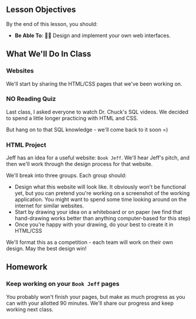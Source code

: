 ## Lesson Objectives
By the end of this lesson, you should:

- **Be Able To**: 👩‍🎨 Design and implement your own web interfaces.

## What We'll Do In Class

### Websites
We'll start by sharing the HTML/CSS pages that we've been working on.

### **NO** Reading Quiz
Last class, I asked everyone to watch Dr. Chuck's SQL videos. We decided to spend a little longer practicing with HTML and CSS. 

But hang on to that SQL knowledge - we'll come back to it soon =)

### HTML Project
Jeff has an idea for a useful website: `Book Jeff`. We'll hear Jeff's pitch, and then we'll work through the design process for that website.

We'll break into three groups. Each group should:
- Design what this website will look like. It obviously won't be functional yet, but you can pretend you're working on a screenshot of the working application. You might want to spend some time looking around on the internet for similar websites.
- Start by drawing your idea on a whiteboard or on paper (we find that hand-drawing works better than anything computer-based for this step)
- Once you're happy with your drawing, do your best to create it in HTML/CSS

We'll format this as a competition - each team will work on their own design.
May the best design win!

## Homework
### Keep working on your `Book Jeff` pages
You probably won't finish your pages, but make as much progress as you can with your allotted 90 minutes. We'll share our progress and keep working next class.
